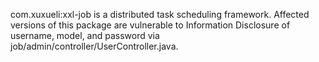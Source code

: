 com.xuxueli:xxl-job is a distributed task scheduling framework.
Affected versions of this package are vulnerable to Information Disclosure of username, model, and password via job/admin/controller/UserController.java.